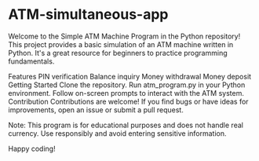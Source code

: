 # ATM-simultaneous-app
Welcome to the Simple ATM Machine Program in the Python repository! This project provides a basic simulation of an ATM machine written in Python. It's a great resource for beginners to practice programming fundamentals.

Features
PIN verification
Balance inquiry
Money withdrawal
Money deposit
Getting Started
Clone the repository.
Run atm_program.py in your Python environment.
Follow on-screen prompts to interact with the ATM system.
Contribution
Contributions are welcome! If you find bugs or have ideas for improvements, open an issue or submit a pull request.

Note: This program is for educational purposes and does not handle real currency. Use responsibly and avoid entering sensitive information.

Happy coding!
